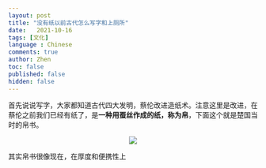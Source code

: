 ```yaml
---
layout: post
title: "没有纸以前古代怎么写字和上厕所"
date:   2021-10-16
tags: [文化]
language : Chinese
comments: true
author: Zhen
toc: false
published: false
hidden: false
---
```

首先说说写字，大家都知道古代四大发明，蔡伦改进造纸术。注意这里是改进，在蔡伦之前我们已经有纸了，是**一种用蚕丝作成的纸，称为帛**，下面这个就是楚国当时的帛书。
<p align="center"> <img src="{{ site.imageurl }}/帛书.png"> </p> 

其实帛书很像现在，在厚度和便携性上
<!--stackedit_data:
eyJoaXN0b3J5IjpbLTg3NTgyNDU5NiwyMzk2NzcxMTEsMTk4MD
QxNDM5LDE2NjEwODY4NTNdfQ==
-->